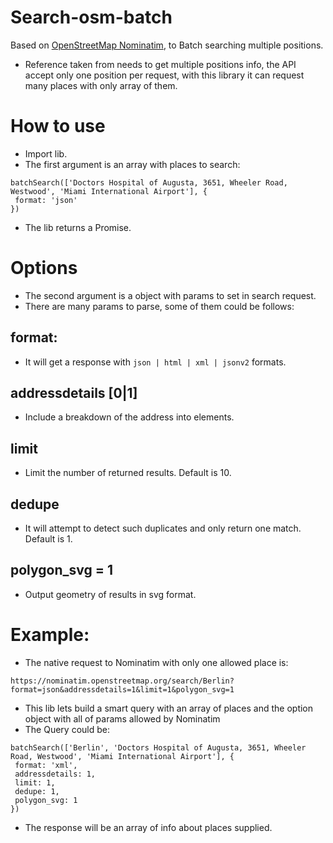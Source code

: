 # Search-osm-batch
Based on [OpenStreetMap Nominatim](https://nominatim.openstreetmap.org/), to Batch searching multiple positions.

- Reference taken from needs to get multiple positions info, the API accept only one position per request, with this library it can request many places with only array of them. 


# How to use
- Import lib.
- The first argument is an array with places to search:
```
batchSearch(['Doctors Hospital of Augusta, 3651, Wheeler Road, Westwood', 'Miami International Airport'], {
 format: 'json'
})
```
- The lib returns a Promise.

# Options
- The second argument is a object with params to set in search request.
- There are many params to parse, some of them could be follows:

## format: 
- It will get a response with ```json | html | xml | jsonv2``` formats.

## addressdetails [0|1]
- Include a breakdown of the address into elements.

## limit
- Limit the number of returned results. Default is 10.

## dedupe
- It will attempt to detect such duplicates and only return one match. Default is 1.

## polygon_svg = 1
- Output geometry of results in svg format. 

# Example: 
- The native request to Nominatim with only one allowed place is:
```
https://nominatim.openstreetmap.org/search/Berlin?format=json&addressdetails=1&limit=1&polygon_svg=1
```
- This lib lets build a smart query with an array of places and the option object with all of params allowed by Nominatim 
- The Query could be:
```
batchSearch(['Berlin', 'Doctors Hospital of Augusta, 3651, Wheeler Road, Westwood', 'Miami International Airport'], {
 format: 'xml',
 addressdetails: 1,
 limit: 1,
 dedupe: 1,
 polygon_svg: 1
})
```
- The response will be an array of info about places supplied.








